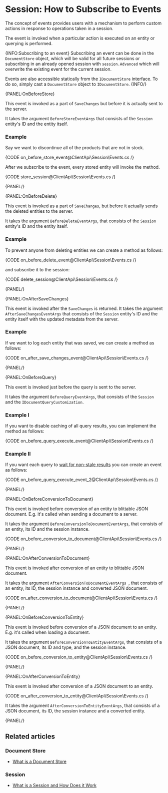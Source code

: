 # Session: How to Subscribe to Events

The concept of events provides users with a mechanism to perform custom actions in response to operations taken in a session. 

The event is invoked when a particular action is executed on an entity or querying is performed.

{INFO:Subscribing to an event}
Subscribing an event can be done in the `DocumentStore` object, which will be valid for all future sessions or subscribing in an already opened session with `session.Advanced` which will overwrite the existing event for the current session.  

Events are also accessible statically from the `IDocumentStore` interface. To do so, simply cast a `DocumentStore` object to `IDocumentStore`.
{INFO/}

{PANEL:OnBeforeStore}

This event is invoked as a part of `SaveChanges` but before it is actually sent to the server.

It takes the argument `BeforeStoreEventArgs` that consists of the `Session` entity's ID and the entity itself.

### Example

Say we want to discontinue all of the products that are not in stock. 

{CODE on_before_store_event@ClientApi\Session\Events.cs /}

After we subscribe to the event, every stored entity will invoke the method.

{CODE store_session@ClientApi\Session\Events.cs /}

{PANEL/}

{PANEL:OnBeforeDelete}

This event is invoked as a part of `SaveChanges`, but before it actually sends the deleted entities to the server.

It takes the argument `BeforeDeleteEventArgs`, that consists of the `Session` entity's ID and the entity itself.

### Example

To prevent anyone from deleting entities we can create a method as follows:

{CODE on_before_delete_event@ClientApi\Session\Events.cs /}

and subscribe it to the session:

{CODE delete_session@ClientApi\Session\Events.cs /}

{PANEL/}

{PANEL:OnAfterSaveChanges}

This event is invoked after the `SaveChanges` is returned. It takes the argument `AfterSaveChangesEventArgs` that consists of the `Session` entity's ID and the entity itself with the updated metadata from the server.

### Example

If we want to log each entity that was saved, we can create a method as follows:

{CODE on_after_save_changes_event@ClientApi\Session\Events.cs /}

{PANEL/}

{PANEL:OnBeforeQuery}

This event is invoked just before the query is sent to the server.

It takes the argument `BeforeQueryEventArgs`, that consists of the `Session` and the `IDocumentQueryCustomization`.

### Example I

If you want to disable caching of all query results, you can implement the method as follows:

{CODE on_before_query_execute_event@ClientApi\Session\Events.cs /}

### Example II

If you want each query to [wait for non-stale results](../../../indexes/stale-indexes) you can create an event as follows:

{CODE on_before_query_execute_event_2@ClientApi\Session\Events.cs /}

{PANEL/}

{PANEL:OnBeforeConversionToDocument}

This event is invoked before conversion of an entity to blittable JSON document. E.g. it's called when sending a document to a server.

It takes the argument `BeforeConversionToDocumentEventArgs`, that consists of an entity, its ID and the session instance. 

{CODE on_before_conversion_to_document@ClientApi\Session\Events.cs /}


{PANEL/}

{PANEL:OnAfterConversionToDocument}

This event is invoked after conversion of an entity to blittable JSON document.

It takes the argument `AfterConversionToDocumentEventArgs `, that consists of an entity, its ID, the session instance and converted JSON document.

{CODE on_after_conversion_to_document@ClientApi\Session\Events.cs /}

{PANEL/}

{PANEL:OnBeforeConversionToEntity}

This event is invoked before conversion of a JSON document to an entity. E.g. it's called when loading a document.

It takes the argument `BeforeConversionToEntityEventArgs`, that consists of a JSON document, its ID and type, and the session instance. 

{CODE on_before_conversion_to_entity@ClientApi\Session\Events.cs /}


{PANEL/}

{PANEL:OnAfterConversionToEntity}

This event is invoked after conversion of a JSON document to an entity.

{CODE on_after_conversion_to_entity@ClientApi\Session\Events.cs /}

It takes the argument `AfterConversionToEntityEventArgs`, that consists of a JSON document, its ID, the session instance and a converted entity.


{PANEL/}

## Related articles

### Document Store

- [What is a Document Store](../../../client-api/what-is-a-document-store)

### Session

- [What is a Session and How Does it Work](../../../client-api/session/what-is-a-session-and-how-does-it-work)
